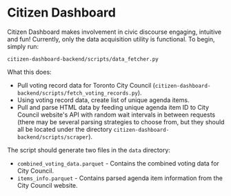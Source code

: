 # Citizen Dashboard
Citizen Dashboard makes involvement in civic discourse engaging, intuitive and fun! Currently, only the data acquisition utility is functional. To begin, simply run:

```citizen-dashboard-backend/scripts/data_fetcher.py```

What this does:
- Pull voting record data for Toronto City Council (`citizen-dashboard-backend/scripts/fetch_voting_records.py`).
- Using voting record data, create list of unique agenda items.
- Pull and parse HTML data by feeding unique agenda item ID to City Council website's API with random wait intervals in between requests (there may be several parsing strategies to choose from, but they should all be located under the directory `citizen-dashboard-backend/scripts/scraper`).

The script should generate two files in the `data` directory:
- `combined_voting_data.parquet` - Contains the combined voting data for City Council.
- `items_info.parquet` - Contains parsed agenda item information from the City Council website.